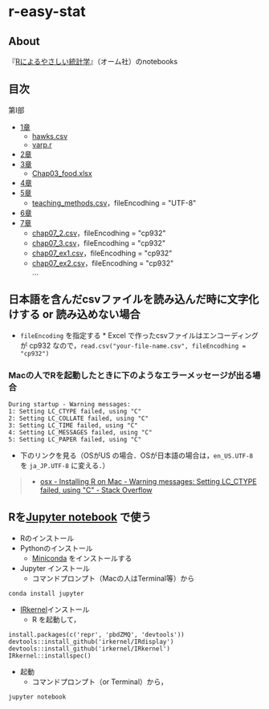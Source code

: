 # r-easy-stat
## About
『[Rによるやさしい統計学](http://shop.ohmsha.co.jp/shopdetail/000000001781/)』（オーム社）のnotebooks

## 目次
第I部

* [1章](http://whatalnk.github.io/r-easy-stat/Chap01.html)  
    * [hawks.csv](https://github.com/whatalnk/r-easy-stat/raw/master/hawks.csv)
    * [varp.r](https://github.com/whatalnk/r-easy-stat/raw/master/varp.r)
* [2章](http://whatalnk.github.io/r-easy-stat/Chap02.html)  
* [3章](http://whatalnk.github.io/r-easy-stat/Chap03.html)  
    * [Chap03_food.xlsx](https://github.com/whatalnk/r-easy-stat/raw/master/Chap03_food.xlsx)
* [4章](http://whatalnk.github.io/r-easy-stat/Chap04.html)  
* [5章](http://whatalnk.github.io/r-easy-stat/Chap05.html) 
    * [teaching_methods.csv](https://github.com/whatalnk/r-easy-stat/raw/master/teaching_methods.csv)，fileEncodhing = "UTF-8"
* [6章](http://whatalnk.github.io/r-easy-stat/Chap06.html)  
* [7章](http://whatalnk.github.io/r-easy-stat/Chap07.html)    
    * [chap07_2.csv](https://github.com/whatalnk/r-easy-stat/raw/master/chap07_2.csv)，fileEncodhing = "cp932"
    * [chap07_3.csv](https://github.com/whatalnk/r-easy-stat/raw/master/chap07_3.csv)，fileEncodhing = "cp932"
    * [chap07_ex1.csv](https://github.com/whatalnk/r-easy-stat/raw/master/chap07_ex1.csv)，fileEncodhing = "cp932"
    * [chap07_ex2.csv](https://github.com/whatalnk/r-easy-stat/raw/master/chap07_ex2.csv)，fileEncodhing = "cp932"  
...

## 日本語を含んだcsvファイルを読み込んだ時に文字化けする or 読み込めない場合
* `fileEncoding` を指定する
      * Excel で作ったcsvファイルはエンコーディングが cp932 なので，`read.csv("your-file-name.csv", fileEncodhing = "cp932")`
      
### Macの人でRを起動したときに下のようなエラーメッセージが出る場合
```
During startup - Warning messages:
1: Setting LC_CTYPE failed, using "C"
2: Setting LC_COLLATE failed, using "C"
3: Setting LC_TIME failed, using "C"
4: Setting LC_MESSAGES failed, using "C"
5: Setting LC_PAPER failed, using "C"
```

* 下のリンクを見る（OSがUS の場合．OSが日本語の場合は，`en_US.UTF-8` を `ja_JP.UTF-8` に変える．）  

> * [osx - Installing R on Mac - Warning messages: Setting LC_CTYPE failed, using "C" - Stack Overflow](http://stackoverflow.com/questions/9689104/installing-r-on-mac-warning-messages-setting-lc-ctype-failed-using-c)

## Rを[Jupyter notebook](http://jupyter.org/) で使う

* Rのインストール
* Pythonのインストール
  * [Miniconda](http://conda.pydata.org/miniconda.html) をインストールする
* Jupyter インストール
  * コマンドプロンプト（Macの人はTerminal等）から
```
conda install jupyter
```
* [IRkernel](http://irkernel.github.io/)インストール
  * R を起動して，
```
install.packages(c('repr', 'pbdZMQ', 'devtools')) 
devtools::install_github('irkernel/IRdisplay')
devtools::install_github('irkernel/IRkernel')
IRkernel::installspec()
```
* 起動
  * コマンドプロンプト（or Terminal）から，
```
jupyter notebook
```

